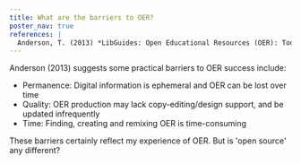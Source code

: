 ```yaml
---
title: What are the barriers to OER?
poster_nav: true
references: |
  Anderson, T. (2013) *LibGuides: Open Educational Resources (OER): Tools for Affordable Learning: Benefits and Challenges of OER* \[Online\]. Available at <https://libguides.libraries.wsu.edu/affordablelearning/oerprocon> (Accessed 28 November 2019).
---
```


Anderson (2013) suggests some practical barriers to OER success include: 

- Permanence: Digital information is ephemeral and OER can be lost over time
- Quality: OER production may lack copy-editing/design support, and be updated infrequently
- Time: Finding, creating and remixing OER is time-consuming

These barriers certainly reflect my experience of OER. But is 'open source' any different?

